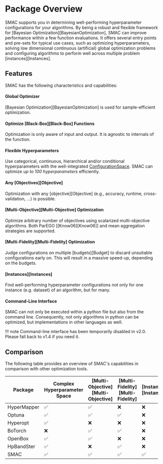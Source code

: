 # Package Overview

SMAC supports you in determining well-performing hyperparameter configurations for your algorithms. By being a robust and flexible framework for [Bayesian Optimization][BayesianOptimization], SMAC can improve performance within a few function evaluations. It offers several entry points and pre-sets for typical use cases, such as optimizing hyperparameters, solving low dimensional continuous (artificial) global optimization problems and configuring algorithms to perform well across multiple problem [instances][Instances].

## Features

SMAC has the following characteristics and capabilities:

#### Global Optimizer
[Bayesian Optimization][BayesianOptimization] is used for sample-efficient optimization.

#### Optimize [Black-Box][Black-Box] Functions
Optimization is only aware of input and output. It is agnostic to internals of the function.

#### Flexible Hyperparameters
Use categorical, continuous, hierarchical and/or conditional hyperparameters with the well-integrated [ConfigurationSpace](https://automl.github.io/ConfigSpace). SMAC can optimize *up to 100 hyperparameters* efficiently.

#### Any [Objectives][Objective]
Optimization with any [objective][Objective] (e.g., accuracy, runtime, cross-validation, ...) is possible.

#### [Multi-Objective][Multi-Objective] Optimization
Optimize arbitrary number of objectives using scalarized multi-objective algorithms. Both ParEGO [[Know06][Know06]] and mean aggregation strategies are supported.

#### [Multi-Fidelity][Multi-Fidelity] Optimization
Judge configurations on multiple [budgets][Budget] to discard unsuitable configurations early on. This will result in a massive speed-up, depending on the budgets.

#### [Instances][Instances]
Find well-performing hyperparameter configurations not only for one instance (e.g. dataset) of an algorithm, but for many.

#### Command-Line Interface
SMAC can not only be executed within a python file but also from the command line. Consequently, not only algorithms in python can be optimized, but implementations in other languages as well.

!!! note
    Command-line interface has been temporarily disabled in v2.0. Please fall back to v1.4 if you need it.

## Comparison

The following table provides an overview of SMAC's capabilities in comparison with other optimization tools.

| Package      | Complex Hyperparameter Space | [Multi-Objective][Multi-Objective] | [Multi-Fidelity][Multi-Fidelity] | [Instances][Instances] | Command-Line Interface | Parallelism |
|--------------|------------------------------|----------------------|---------------------|----------------|------------------------|-------------|
| HyperMapper  | ✅                            | ✅                    | ❌                   | ❌              | ❌                      | ❌           |
| Optuna       | ✅                            | ✅                    | ✅                   | ❌              | ✅                      | ✅           |
| Hyperopt     | ✅                            | ❌                    | ❌                   | ❌              | ✅                      | ✅           |
| BoTorch      | ❌                            | ✅                    | ✅                   | ❌              | ❌                      | ✅           |
| OpenBox      | ✅                            | ✅                    | ❌                   | ❌              | ❌                      | ✅           |
| HpBandSter   | ✅                            | ❌                    | ✅                   | ❌              | ❌                      | ✅           |
| SMAC         | ✅                            | ✅                    | ✅                   | ✅              | ✅                      | ✅           |
